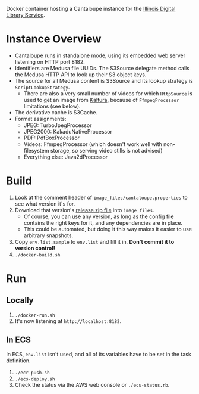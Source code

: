 Docker container hosting a Cantaloupe instance for the [Illinois Digital
Library Service](https://digital.library.illinois.edu/).

# Instance Overview

* Cantaloupe runs in standalone mode, using its embedded web server listening
  on HTTP port 8182.
* Identifiers are Medusa file UUIDs. The S3Source delegate method calls the
  Medusa HTTP API to look up their S3 object keys.
* The source for all Medusa content is S3Source and its lookup strategy is
  `ScriptLookupStrategy`.
    * There are also a very small number of videos for which `HttpSource` is
      used to get an image from [Kaltura](https://mediaspace.illinois.edu),
      because of `FfmpegProcessor` limitations (see below).
* The derivative cache is S3Cache.
* Format assignments:
    * JPEG: TurboJpegProcessor
    * JPEG2000: KakaduNativeProcessor
    * PDF: PdfBoxProcessor
    * Videos: FfmpegProcessor (which doesn't work well with non-filesystem
      storage, so serving video stills is not advised)
    * Everything else: Java2dProcessor

# Build

1. Look at the comment header of `image_files/cantaloupe.properties` to see
   what version it's for.
2. Download that version's
   [release zip file](https://github.com/medusa-project/cantaloupe/releases)
   into `image_files`.
    * Of course, you can use any version, as long as the config file contains
      the right keys for it, and any dependencies are in place.
    * This could be automated, but doing it this way makes it easier to use
      arbitrary snapshots.
3. Copy `env.list.sample` to `env.list` and fill it in. **Don't commit it to
   version control!**
4. `./docker-build.sh`

# Run

## Locally

1. `./docker-run.sh`
2. It's now listening at `http://localhost:8182`.

## In ECS

In ECS, `env.list` isn't used, and all of its variables have to be set in
the task definition.

1. `./ecr-push.sh`
2. `./ecs-deploy.sh`
3. Check the status via the AWS web console or `./ecs-status.rb`.
